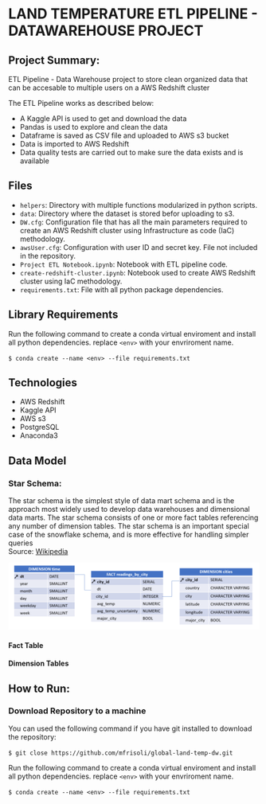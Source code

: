 # LAND TEMPERATURE ETL PIPELINE - DATAWAREHOUSE PROJECT

## Project Summary:

ETL Pipeline - Data Warehouse project to store clean organized data that can be accesable to multiple users on a AWS Redshift cluster

The ETL Pipeline works as described below:

- A Kaggle API is used to get and download the data
- Pandas is used to explore and clean the data
- Dataframe is saved as CSV file and uploaded to AWS s3 bucket
- Data is imported to AWS Redshift
- Data quality tests are carried out to make sure the data exists and is available 

## Files

 - `helpers`: Directory with multiple functions modularized in python scripts.
 - `data`: Directory where the dataset is stored befor uploading to s3.
 - `DW.cfg`: Configuration file that has all the main parameters required to create an AWS Redshift cluster using Infrastructure as code (IaC) methodology.
 - `awsUser.cfg`: Configuration with user ID and secret key. File not included in the repository.
 - `Project ETL Notebook.ipynb`: Notebook with ETL pipeline code.
 - `create-redshift-cluster.ipynb`: Notebook used to create AWS Redshift cluster using IaC methodology.
 - `requirements.txt`: File with all python package dependencies.

## Library Requirements

Run the following command to create a conda virtual enviroment and install all python dependencies. replace `<env>` with your envriroment name. 


`$ conda create --name <env> --file requirements.txt`


## Technologies

- AWS Redshift
- Kaggle API
- AWS s3
- PostgreSQL
- Anaconda3

## Data Model

### Star Schema:

The star schema is the simplest style of data mart schema and is the approach most widely used to develop data warehouses and dimensional data marts. The star schema consists of one or more fact tables referencing any number of dimension tables. The star schema is an important special case of the snowflake schema, and is more effective for handling simpler queries <br>
Source: [Wikipedia](https://en.wikipedia.org/wiki/Star_schema)

![Data Model](media/data_model.png 'Data Model')

#### **Fact Table**

#### **Dimension Tables**

## How to Run:

### Download Repository to a machine

You can used the following command if you have git installed to download the repository:

`$ git close https://github.com/mfrisoli/global-land-temp-dw.git`

Run the following command to create a conda virtual enviroment and install all python dependencies. replace `<env>` with your envriroment name. 

`$ conda create --name <env> --file requirements.txt`